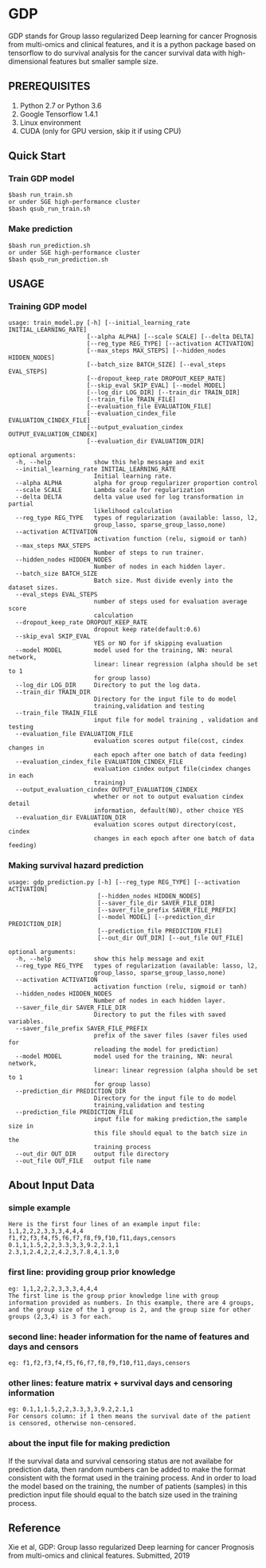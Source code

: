 # GDP 

GDP stands for Group lasso regularized Deep learning for cancer Prognosis from multi-omics and clinical features, and it is a python package based on tensorflow to do survival analysis for the cancer survival data with high-dimensional features but smaller sample size.

## PREREQUISITES

1. Python 2.7 or Python 3.6
2. Google Tensorflow 1.4.1
3. Linux environment
4. CUDA (only for GPU version, skip it if using CPU)

## Quick Start
### Train GDP model

```
$bash run_train.sh
or under SGE high-performance cluster
$bash qsub_run_train.sh
```
### Make prediction
```
$bash run_prediction.sh
or under SGE high-performance cluster
$bash qsub_run_prediction.sh
```

## USAGE 

### Training GDP model
```
usage: train_model.py [-h] [--initial_learning_rate INITIAL_LEARNING_RATE]
                      [--alpha ALPHA] [--scale SCALE] [--delta DELTA]
                      [--reg_type REG_TYPE] [--activation ACTIVATION]
                      [--max_steps MAX_STEPS] [--hidden_nodes HIDDEN_NODES]
                      [--batch_size BATCH_SIZE] [--eval_steps EVAL_STEPS]
                      [--dropout_keep_rate DROPOUT_KEEP_RATE]
                      [--skip_eval SKIP_EVAL] [--model MODEL]
                      [--log_dir LOG_DIR] [--train_dir TRAIN_DIR]
                      [--train_file TRAIN_FILE]
                      [--evaluation_file EVALUATION_FILE]
                      [--evaluation_cindex_file EVALUATION_CINDEX_FILE]
                      [--output_evaluation_cindex OUTPUT_EVALUATION_CINDEX]
                      [--evaluation_dir EVALUATION_DIR]

optional arguments:
  -h, --help            show this help message and exit
  --initial_learning_rate INITIAL_LEARNING_RATE
                        Initial learning rate.
  --alpha ALPHA         alpha for group regularizer proportion control
  --scale SCALE         Lambda scale for regularization
  --delta DELTA         delta value used for log transformation in partial
                        likelihood calculation
  --reg_type REG_TYPE   types of regularization (available: lasso, l2,
                        group_lasso, sparse_group_lasso,none)
  --activation ACTIVATION
                        activation function (relu, sigmoid or tanh)
  --max_steps MAX_STEPS
                        Number of steps to run trainer.
  --hidden_nodes HIDDEN_NODES
                        Number of nodes in each hidden layer.
  --batch_size BATCH_SIZE
                        Batch size. Must divide evenly into the dataset sizes.
  --eval_steps EVAL_STEPS
                        number of steps used for evaluation average score
                        calculation
  --dropout_keep_rate DROPOUT_KEEP_RATE
                        dropout keep rate(default:0.6)
  --skip_eval SKIP_EVAL
                        YES or NO for if skipping evaluation
  --model MODEL         model used for the training, NN: neural network,
                        linear: linear regression (alpha should be set to 1
                        for group lasso)
  --log_dir LOG_DIR     Directory to put the log data.
  --train_dir TRAIN_DIR
                        Directory for the input file to do model
                        training,validation and testing
  --train_file TRAIN_FILE
                        input file for model training , validation and testing
  --evaluation_file EVALUATION_FILE
                        evaluation scores output file(cost, cindex changes in
                        each epoch after one batch of data feeding)
  --evaluation_cindex_file EVALUATION_CINDEX_FILE
                        evaluation cindex output file(cindex changes in each
                        training)
  --output_evaluation_cindex OUTPUT_EVALUATION_CINDEX
                        whether or not to output evaluation cindex detail
                        information, default(NO), other choice YES
  --evaluation_dir EVALUATION_DIR
                        evaluation scores output directory(cost, cindex
                        changes in each epoch after one batch of data feeding)

```
### Making survival hazard prediction
```
usage: gdp_prediction.py [-h] [--reg_type REG_TYPE] [--activation ACTIVATION]
                         [--hidden_nodes HIDDEN_NODES]
                         [--saver_file_dir SAVER_FILE_DIR]
                         [--saver_file_prefix SAVER_FILE_PREFIX]
                         [--model MODEL] [--prediction_dir PREDICTION_DIR]
                         [--prediction_file PREDICTION_FILE]
                         [--out_dir OUT_DIR] [--out_file OUT_FILE]

optional arguments:
  -h, --help            show this help message and exit
  --reg_type REG_TYPE   types of regularization (available: lasso, l2,
                        group_lasso, sparse_group_lasso,none)
  --activation ACTIVATION
                        activation function (relu, sigmoid or tanh)
  --hidden_nodes HIDDEN_NODES
                        Number of nodes in each hidden layer.
  --saver_file_dir SAVER_FILE_DIR
                        Directory to put the files with saved variables.
  --saver_file_prefix SAVER_FILE_PREFIX
                        prefix of the saver files (saver files used for
                        reloading the model for prediction)
  --model MODEL         model used for the training, NN: neural network,
                        linear: linear regression (alpha should be set to 1
                        for group lasso)
  --prediction_dir PREDICTION_DIR
                        Directory for the input file to do model
                        training,validation and testing
  --prediction_file PREDICTION_FILE
                        input file for making prediction,the sample size in
                        this file should equal to the batch size in the
                        training process
  --out_dir OUT_DIR     output file directory
  --out_file OUT_FILE   output file name

```

## About Input Data

### simple example
```
Here is the first four lines of an example input file:
1,1,2,2,2,3,3,3,4,4,4 
f1,f2,f3,f4,f5,f6,f7,f8,f9,f10,f11,days,censors
0.1,1,1.5,2,2,3.3,3,3,9.2,2.1,1
2.3,1,2.4,2,2,4.2,3,7.8,4,1.3,0
```

### first line: providing group prior knowledge
```
eg: 1,1,2,2,2,3,3,3,4,4,4
The first line is the group prior knowledge line with group information provided as numbers. In this example, there are 4 groups,
and the group size of the 1 group is 2, and the group size for other groups (2,3,4) is 3 for each.
```

### second line: header information for the name of features and days and censors
```
eg: f1,f2,f3,f4,f5,f6,f7,f8,f9,f10,f11,days,censors
```

### other lines: feature matrix + survival days and censoring information
```
eg: 0.1,1,1.5,2,2,3.3,3,3,9.2,2.1,1
For censors column: if 1 then means the survival date of the patient is censored, otherwise non-censored.
```
### about the input file for making prediction
If the survival data and survival censoring status are not availabe for prediction data, then random numbers can be added to make the format consistent with the format used in the training process. And in order to load the model based on the training, the number of patients (samples) in this prediction input file should equal to the batch size used in the training process.

## Reference

Xie et al, GDP: Group lasso regularized Deep learning for cancer Prognosis from multi-omics and clinical features. Submitted, 2019
